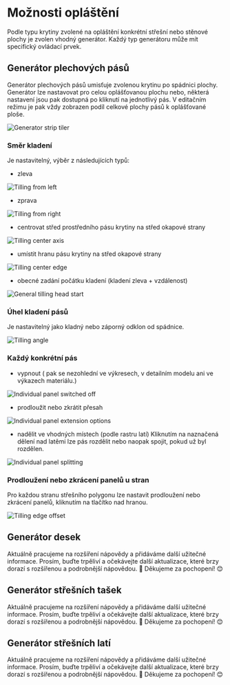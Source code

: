 # Možnosti opláštění

Podle typu krytiny zvolené na opláštění konkrétní střešní nebo stěnové plochy je zvolen vhodný generátor. Každý typ generátoru může mít specifický ovládací prvek.

## Generátor plechových pásů 

Generátor plechových pásů umisťuje zvolenou krytinu po spádnici plochy. Generátor lze nastavovat pro celou oplášťovanou plochu nebo, některá nastavení jsou pak dostupná po kliknutí na jednotlivý pás. V editačním režimu je pak vždy zobrazen podíl celkové plochy pásů k oplášťované ploše.

![Generator strip tiler](img\generatorStripTiler.png)

### Směr kladení

Je nastavitelný, výběr z následujících typů:

- zleva 

![Tilling from left](img\tillingFromLeft.png)

- zprava 

![Tilling from right](img\tillingFromRight.png)

- centrovat střed prostředního pásu krytiny na střed okapové strany

![Tilling center axis](img\tillingCenterAxis.png)

- umístit hranu pásu krytiny na střed okapové strany

![Tilling center edge](img\tillingCenterEdge.png)

- obecné zadání počátku kladení (kladení zleva + vzdálenost)

![General tilling head start](img\generalTillingHeadStart.png)

### Úhel kladení pásů

Je nastavitelný jako kladný nebo záporný odklon od spádnice.

![Tilling angle](img\tillingAngle.png)

### Každý konkrétní pás
- vypnout ( pak se nezohlední ve výkresech, v detailním modelu ani ve výkazech materiálu.)

![Individual panel switched off](img\individualPanelSwitchedOff.png)

- prodloužit nebo zkrátit přesah

![Individual panel extension options](img\individualPanelExtensionOptions.png)

- nadělit ve vhodných místech (podle rastru latí) Kliknutím na naznačená dělení nad latěmi lze pás rozdělit nebo naopak spojit, pokud už byl rozdělen.

![Individual panel splitting](img\individualPanelSplitting.png)

### Prodloužení nebo zkrácení panelů u stran

Pro každou stranu střešního polygonu lze nastavit prodloužení nebo zkrácení panelů, kliknutím na tlačítko nad hranou.

![Tilling edge offset](img\tillingEdgeOffset.png)

## Generátor desek

Aktuálně pracujeme na rozšíření nápovědy a přidáváme další užitečné informace. Prosím, buďte trpěliví a očekávejte další aktualizace, které brzy dorazí s rozšířenou a podrobnější nápovědou. 🚀 Děkujeme za pochopení! 😊

## Generátor střešních tašek

Aktuálně pracujeme na rozšíření nápovědy a přidáváme další užitečné informace. Prosím, buďte trpěliví a očekávejte další aktualizace, které brzy dorazí s rozšířenou a podrobnější nápovědou. 🚀 Děkujeme za pochopení! 😊

## Generátor střešních latí

Aktuálně pracujeme na rozšíření nápovědy a přidáváme další užitečné informace. Prosím, buďte trpěliví a očekávejte další aktualizace, které brzy dorazí s rozšířenou a podrobnější nápovědou. 🚀 Děkujeme za pochopení! 😊